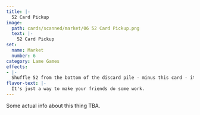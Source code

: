 ```yaml
---
title: |-
  52 Card Pickup
image: 
  path: cards/scanned/market/06 52 Card Pickup.png
  text: |-
    52 Card Pickup
set:
  name: Market
  number: 6
category: Lame Games
effects: 
- |-
  Shuffle 52 from the bottom of the discard pile - minus this card - it gets banished - back into the deck.
flavor-text: |-
  It's just a way to make your friends do some work.
---
```

Some actual info about this thing TBA.
